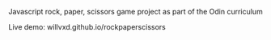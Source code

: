 Javascript rock, paper, scissors game project as part of the Odin curriculum

Live demo: willvxd.github.io/rockpaperscissors
